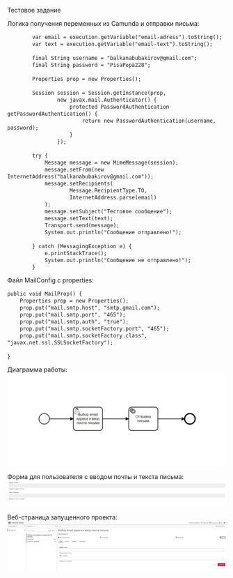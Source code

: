 Тестовое задание

Логика получения переменных из Camunda и отправки письма:

            var email = execution.getVariable("email-adress").toString();
            var text = execution.getVariable("email-text").toString();

            final String username = "balkanabubakirov@gmail.com";
            final String password = "PisaPopa228";

            Properties prop = new Properties();

            Session session = Session.getInstance(prop,
                    new javax.mail.Authenticator() {
                        protected PasswordAuthentication getPasswordAuthentication() {
                            return new PasswordAuthentication(username, password);
                        }
                    });

            try {
                Message message = new MimeMessage(session);
                message.setFrom(new InternetAddress("balkanabubakirov@gmail.com"));
                message.setRecipients(
                        Message.RecipientType.TO,
                        InternetAddress.parse(email)
                );
                message.setSubject("Тестовое сообщение");
                message.setText(text);
                Transport.send(message);
                System.out.println("Сообщение отправлено!");

            } catch (MessagingException e) {
                e.printStackTrace();
                System.out.println("Сообщение не отправлено!");
            }

Файл MailConfig с properties:

    public void MailProp() {
        Properties prop = new Properties();
        prop.put("mail.smtp.host", "smtp.gmail.com");
        prop.put("mail.smtp.port", "465");
        prop.put("mail.smtp.auth", "true");
        prop.put("mail.smtp.socketFactory.port", "465");
        prop.put("mail.smtp.socketFactory.class", "javax.net.ssl.SSLSocketFactory");

    }

Диаграмма работы:
![](figures/img_1.png)

Форма для пользователя с вводом почты и текста письма:
![img_2.png](figures/img_2.png)

Веб-страница запущенного проекта:
![](figures/img.png)